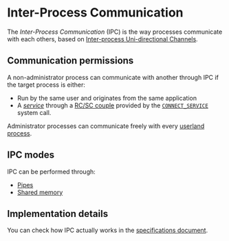 # Inter-Process Communication

The _Inter-Process Communication_ (IPC) is the way processes communicate with each others, based on [Inter-process Uni-directional Channels](processes.md#inter-process-uni-directional-channels).

## Communication permissions

A non-administrator process can communicate with another through IPC if the target process is either:

* Run by the same user and originates from the same application
* A [_service_](services.md) through a [RC/SC couple](processes.md#inter-process-uni-directional-channels) provided by the [`CONNECT_SERVICE`](../specs/syscalls.md#0x20-connect_service) system call.

Administrator processes can communicate freely with every [userland process](processes.md).

## IPC modes

IPC can be performed through:

* [Pipes](../specs/ipc.md#pipes)
* [Shared memory](../specs/ipc.md#shared-memory)

## Implementation details

You can check how IPC actually works in the [specifications document](../specs/ipc.md).
